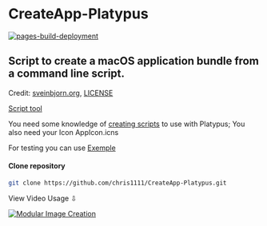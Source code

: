# CreateApp-Platypus

[![pages-build-deployment](https://github.com/chris1111/CreateApp-Platypus/actions/workflows/pages/pages-build-deployment/badge.svg)](https://github.com/chris1111/CreateApp-Platypus/actions/workflows/pages/pages-build-deployment)

## Script to create a macOS application bundle from a command line script.
Credit: [sveinbjorn.org](https://sveinbjorn.org/files/manpages/platypus.man.html), [LICENSE](https://github.com/sveinbjornt/Platypus/blob/master/LICENSE.txt)

[Script tool](https://github.com/chris1111/CreateApp-Platypus/blob/main/CreateApp%20Platypus.tool)

You need some knowledge of [creating scripts](https://github.com/sveinbjornt/Platypus/blob/master/Documentation/Documentation.md#syntax-checking) to use with Platypus; You also need your Icon AppIcon.icns

For testing you can use [Exemple](https://github.com/chris1111/CreateApp-Platypus/tree/main/Exemple)

#### Clone repository
```bash
git clone https://github.com/chris1111/CreateApp-Platypus.git
```

View Video Usage ⇩

[![Modular Image Creation](https://github.com/user-attachments/assets/68f65560-03ae-4dfe-908f-554e30e2906b)](https://youtu.be/bqx0ulespcg)
